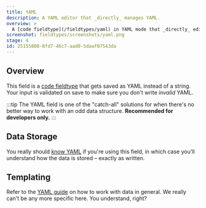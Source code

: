```yaml
---
title: YAML
description: A YAML editor that _directly_ manages YAML.
overview: >
  A [code fieldtype](/fieldtypes/yaml) in YAML mode that _directly_ edits and stores YAML instead of an escaped string representation of said YAML.
screenshot: fieldtypes/screenshots/yaml.png
stage: 4
id: 25155800-8fd7-46c7-aad0-5daaf07543da
---
```

## Overview

This field is a [code fieldtype](/fieldtypes/code) that gets saved as YAML instead of a string. Your input is validated on save to make sure you don't write _invalid_ YAML.

:::tip
The YAML field is one of the "catch-all" solutions for when there's no better way to work with an odd data structure. **Recommended for developers only.**
:::

## Data Storage

You really should [know YAML](/yaml) if you're using this field, in which case you'll understand how the data is stored – exactly as written.

## Templating

Refer to the [YAML guide](/yaml) on how to work with data in general. We really can't be any more specific here. You understand, right?
